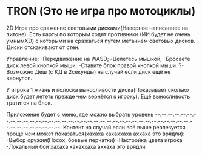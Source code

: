 # TRON (Это не игра про мотоциклы)
2D Игра про сражение световыми дисками(Наверное написанное на питоне).
Есть карты по которым ходят противники (ИИ будет не очень умнымXD) с которыми на сражаться путём метанием световых дисков.
Диски отскакивают от стен.

Управление:
-Передвижение на WASD; 
-Целетесь мышкой; 
-Бросаете диск левой кнопкой мыши;
-Ставите блок правой кнопкой мыши.
?-Возможно Деш (с КД в 2секунды) на случай если диск ещё не вернулся.

У игрока 1 жизнь и полоска выносливости диска(Показывает сколько диск будет лететь прежде чем вернётся к игроку). Ещё выносливость тратится на блок.

Приложение будет с меню, где можно выбрать уровень
--.--.--.--.--.--.--.--.--.--.--.--.--.--.--.--.--.--.--.--.--.--.--.--.--.--.--.--.--.--.--.--.--.--.--.--.--.--.--.--.--.--.--.--.
Контент на случай если всё выше реалезуется проще чем может показаться(хахаха хахаххаха аххаха это врядли):
-Выбор оружия(Посох, боевые перчатки)
-Настройка цвета игрока
-Локальный бой хахаха хахаххаха аххаха это врядли